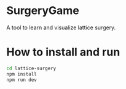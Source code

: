 # SurgeryGame
A tool to learn and visualize lattice surgery.



# How to install and run

```bash
cd lattice-surgery
npm install
npm run dev
```